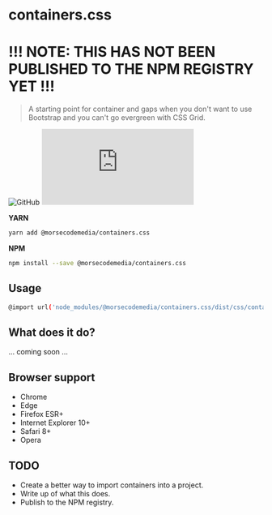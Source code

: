 # containers.css

# !!! NOTE: THIS HAS NOT BEEN PUBLISHED TO THE NPM REGISTRY YET !!!

> A starting point for container and gaps when you don't want to use Bootstrap and you can't go evergreen with CSS Grid.

![GitHub](https://img.shields.io/github/license/morsecodemedia/containers.css.svg?color=green&label=license)
![NPM](https://img.shields.io/npm/v/@morsecodemedia/containers.css)

**YARN**
```sh
yarn add @morsecodemedia/containers.css
```

**NPM**
```sh
npm install --save @morsecodemedia/containers.css
```

## Usage
```sh
@import url('node_modules/@morsecodemedia/containers.css/dist/css/containers.css');
```

## What does it do?
... coming soon ...

## Browser support
* Chrome
* Edge
* Firefox ESR+
* Internet Explorer 10+
* Safari 8+
* Opera


## TODO
* Create a better way to import containers into a project.
* Write up of what this does.
* Publish to the NPM registry.
